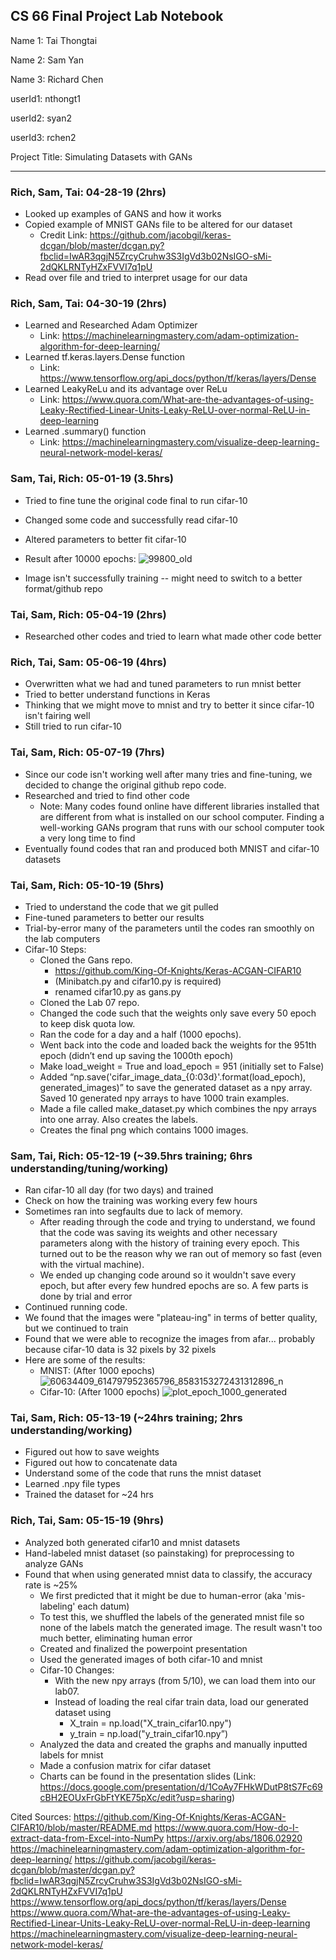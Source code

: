 ## CS 66 Final Project Lab Notebook

Name 1: Tai Thongtai

Name 2: Sam Yan

Name 3: Richard Chen

userId1: nthongt1

userId2: syan2

userId3: rchen2

Project Title: Simulating Datasets with GANs

---
### Rich, Sam, Tai: 04-28-19 (2hrs)
- Looked up examples of GANS and how it works
- Copied example of MNIST GANs file to be altered for our dataset
    - Credit Link: https://github.com/jacobgil/keras-dcgan/blob/master/dcgan.py?fbclid=IwAR3qgjN5ZrcyCruhw3S3IgVd3b02NsIGO-sMi-2dQKLRNTyHZxFVVI7q1pU
- Read over file and tried to interpret usage for our data

### Rich, Sam, Tai: 04-30-19 (2hrs)
- Learned and Researched Adam Optimizer
    - Link: https://machinelearningmastery.com/adam-optimization-algorithm-for-deep-learning/
- Learned tf.keras.layers.Dense function
    - Link: https://www.tensorflow.org/api_docs/python/tf/keras/layers/Dense
- Learned LeakyReLu and its advantage over ReLu
    - Link: https://www.quora.com/What-are-the-advantages-of-using-Leaky-Rectified-Linear-Units-Leaky-ReLU-over-normal-ReLU-in-deep-learning
- Learned .summary() function
    - Link: https://machinelearningmastery.com/visualize-deep-learning-neural-network-model-keras/

### Sam, Tai, Rich: 05-01-19 (3.5hrs)
- Tried to fine tune the original code final to run cifar-10
- Changed some code and successfully read cifar-10
- Altered parameters to better fit cifar-10
- Result after 10000 epochs:
![99800_old](mnist_init.png)

- Image isn't successfully training -- might need to switch to a better format/github repo

### Tai, Sam, Rich: 05-04-19 (2hrs)
- Researched other codes and tried to learn what made other code better

### Rich, Tai, Sam: 05-06-19 (4hrs)
- Overwritten what we had and tuned parameters to run mnist better
- Tried to better understand functions in Keras
- Thinking that we might move to mnist and try to better it since cifar-10 isn't fairing well
- Still tried to run cifar-10

### Tai, Sam, Rich: 05-07-19 (7hrs)
- Since our code isn't working well after many tries and fine-tuning, we decided to change the
original github repo code.
- Researched and tried to find other code
  - Note: Many codes found online have different libraries installed that are different from what is installed
  on our school computer. Finding a well-working GANs program that runs with our school computer took a very long
  time to find
- Eventually found codes that ran and produced both MNIST and cifar-10 datasets

### Tai, Sam, Rich: 05-10-19 (5hrs)
- Tried to understand the code that we git pulled
- Fine-tuned parameters to better our results
- Trial-by-error many of the parameters until the codes ran smoothly on the lab computers
- Cifar-10 Steps:
  - Cloned the Gans repo.
    -  https://github.com/King-Of-Knights/Keras-ACGAN-CIFAR10
    - (Minibatch.py and cifar10.py is required)
    - renamed cifar10.py as gans.py
  - Cloned the Lab 07 repo.
  - Changed the code such that the weights only save every 50 epoch to keep disk quota low.
  - Ran the code for a day and a half (1000 epochs).
  - Went back into the code and loaded back the weights for the 951th epoch (didn’t end up saving the 1000th epoch)
  - Make load_weight = True and load_epoch = 951 (initially set to False)
  - Added “np.save('cifar_image_data_{0:03d}'.format(load_epoch), generated_images)” to save the generated dataset as a npy array. Saved 10 generated npy arrays to have 1000 train examples.
  - Made a file called make_dataset.py which combines the npy arrays into one array. Also creates the labels.
  - Creates the final png which contains 1000 images.

### Sam, Tai, Rich: 05-12-19 (~39.5hrs training; 6hrs understanding/tuning/working)
- Ran cifar-10 all day (for two days) and trained
- Check on how the training was working every few hours
- Sometimes ran into segfaults due to lack of memory.
  - After reading through the code and trying to understand, we found that the code was saving its weights
  and other necessary parameters along with the history of training every epoch. This turned out to be the reason
  why we ran out of memory so fast (even with the virtual machine).
  - We ended up changing code around so it wouldn't save every epoch, but after every few hundred epochs are so. A few parts       is done by trial and error
- Continued running code.
- We found that the images were "plateau-ing" in terms of better quality, but we continued to train
- Found that we were able to recognize the images from afar... probably because cifar-10 data is 32 pixels by 32 pixels
- Here are some of the results:
  - MNIST: (After 1000 epochs)
  ![60634409_614797952365796_8583153272431312896_n](mnist_final.png)
  - Cifar-10: (After 1000 epochs)
  ![plot_epoch_1000_generated](cifar_final.png)

### Tai, Sam, Rich: 05-13-19 (~24hrs training; 2hrs understanding/working)
- Figured out how to save weights
- Figured out how to concatenate data
- Understand some of the code that runs the mnist dataset
- Learned .npy file types
- Trained the dataset for ~24 hrs

### Rich, Tai, Sam: 05-15-19 (9hrs) 
- Analyzed both generated cifar10 and mnist datasets
- Hand-labeled mnist dataset (so painstaking) for preprocessing to analyze GANs
- Found that when using generated mnist data to classify, the accuracy rate is ~25%
  - We first predicted that it might be due to human-error (aka 'mis-labeling' each datum)
  - To test this, we shuffled the labels of the generated mnist file so none of the labels
  match the generated image. The result wasn't too much better, eliminating human error
  - Created and finalized the powerpoint presentation
  - Used the generated images of both cifar-10 and mnist
  - Cifar-10 Changes:
    - With the new npy arrays (from 5/10), we can load them into our lab07. 
    - Instead of loading the real cifar train data, load our generated dataset using    
      - X_train = np.load("X_train_cifar10.npy")
      - y_train = np.load("y_train_cifar10.npy”)
  - Analyzed the data and created the graphs and manually inputted labels for mnist
  - Made a confusion matrix for cifar dataset
  - Charts can be found in the presentation slides (Link: https://docs.google.com/presentation/d/1CoAy7FHkWDutP8tS7Fc69cBH2EOUxFrGbFtYKE75pXc/edit?usp=sharing)


Cited Sources: https://github.com/King-Of-Knights/Keras-ACGAN-CIFAR10/blob/master/README.md
               https://www.quora.com/How-do-I-extract-data-from-Excel-into-NumPy
               https://arxiv.org/abs/1806.02920
               https://machinelearningmastery.com/adam-optimization-algorithm-for-deep-learning/
               https://github.com/jacobgil/keras-dcgan/blob/master/dcgan.py?fbclid=IwAR3qgjN5ZrcyCruhw3S3IgVd3b02NsIGO-sMi-2dQKLRNTyHZxFVVI7q1pU
               https://www.tensorflow.org/api_docs/python/tf/keras/layers/Dense
               https://www.quora.com/What-are-the-advantages-of-using-Leaky-Rectified-Linear-Units-Leaky-ReLU-over-normal-ReLU-in-deep-learning
               https://machinelearningmastery.com/visualize-deep-learning-neural-network-model-keras/
               
